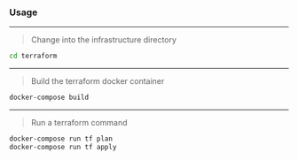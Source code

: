 ### Usage

---

>   Change into the infrastructure directory
```bash
cd terraform
```

---

>   Build the terraform docker container
```bash
docker-compose build
```

---

>   Run a terraform command
```bash
docker-compose run tf plan
docker-compose run tf apply
```